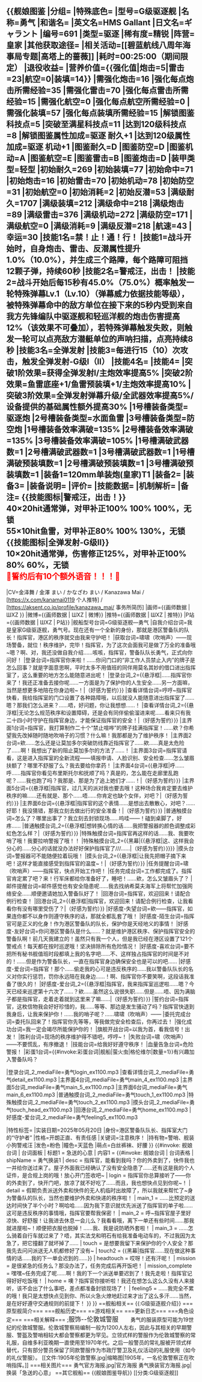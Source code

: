 {{舰娘图鉴
|分组=
|特殊底色=
|型号=G级驱逐舰
|名称=勇气
|和谐名=
|英文名=HMS Gallant
|日文名=ギャラント
|编号=691
|类型=驱逐
|稀有度=精锐
|阵营=皇家
|其他获取途径=<!--【无则不填】-->
|相关活动=[[碧蓝航线八周年海事局专题|高塔上的蔷薇]]
|耗时=00:25:00（期间限定）
|退役收益=<!--无法退役则填无法退役，否则不填-->
|营养价值={{强化值|炮击=5|雷击=23|航空=0|装填=14}}
|需强化炮击=16
|强化每点炮击所需经验=35
|需强化雷击=70
|强化每点雷击所需经验=15
|需强化航空=0
|强化每点航空所需经验=0
|需强化装填=57
|强化每点装填所需经验=15
|解锁图鉴科技点=5
|突破至满星科技点=11
|达到120级科技点=8
|解锁图鉴属性加成=驱逐 耐久+1
|达到120级属性加成=驱逐 机动+1
|图鉴耐久=D
|图鉴防空=D
|图鉴机动=A
|图鉴航空=E
|图鉴雷击=B
|图鉴炮击=D
|装甲类型=轻型
|初始耐久=269
|初始装填=77
|初始命中=71
|初始炮击=16
|初始雷击=70
|初始机动=78
|初始防空=31
|初始航空=0
|初始消耗=2
|初始反潜=53
|满级耐久=1707
|满级装填=212
|满级命中=218
|满级炮击=89
|满级雷击=376
|满级机动=272
|满级防空=171
|满级航空=0
|满级消耗=9
|满级反潜=218
|航速=43
|幸运=30
|技能1名=禁！止！通！行！
|技能1=战斗开始时，自身炮击、雷击、反潜属性提升1.0%（10.0%），并生成三个路障，每个路障可阻挡12颗子弹，持续60秒
|技能2名=警戒汪，出击！
|技能2=战斗开始后每15秒有45.0%（75.0%）概率触发一轮特殊弹幕Lv.1（Lv.10）（弹幕威力依据技能等级），被特殊弹幕命中的敌方单位在接下来的5秒内受到来自我方先锋编队中驱逐舰和轻巡洋舰的炮击伤害提高12%（该效果不可叠加），若特殊弹幕触发失败，则触发一轮可以点亮敌方潜艇单位的声呐扫描，点亮持续8秒
|技能3名=全弹发射
|技能3=每进行15（10）次攻击，触发全弹发射-G级I（II）
|技能4名=
|技能4=
|突破1阶效果=获得全弹发射l/主炮效率提高5%
|突破2阶效果=鱼雷底座+1/鱼雷预装填+1/主炮效率提高10%
|突破3阶效果=全弹发射弹幕升级/全武器效率提高5%/设备提供的基础属性额外提高30%
|1号槽装备类型=驱逐炮
|2号槽装备类型=水面鱼雷
|3号槽装备类型=防空炮
|1号槽装备效率满破=135%
|2号槽装备效率满破=135%
|3号槽装备效率满破=105%
|1号槽满破武器数=1
|2号槽满破武器数=1
|3号槽满破武器数=1
|1号槽满破预装填数=1
|2号槽满破预装填数=1
|3号槽满破预装填数=1
|装备1=120mm单装炮(皇家)T1
|装备2=
|装备3=
|装备说明=
|评价=
|技能数据=
|机制解析=
|备注=
{{技能图标|警戒汪，出击！}}<br>
40×20hit通常弹，对甲补正100% 100% 100%，无锁<br>
55×10hit鱼雷，对甲补正80% 100% 130%，无锁<br>
{{技能图标|全弹发射-G级II}}<br>
10×20hit通常弹，伤害修正125%，对甲补正100% 80% 60%，无锁<br>
<span style="color:red;">💓誓约后有10个额外语音！！！💓</span><br>
----
|CV=金泽舞 / 金澤 まい / かなざわ まい / Kanazawa Mai / [https://x.com/kanamai0119 个人推特] / [https://aksent.co.jp/profile/kanazawa_mai/ 事务所简历]
|画师={{画师数据 | ШXZ }}
|微博={{画师数据 | ШXZ | 微博}}
|推特={{画师数据 | ШXZ | 推特}}
|P站={{画师数据 | ШXZ | P站}}
|舰船型号台词=G级驱逐舰—勇气
|自我介绍台词=我是皇家G级驱逐舰，勇气号。现在还有一个全新的身份，那就是港区警备队的队长！指挥官，港区的秩序就交由我来守护吧！
|获取台词=啸啸（吹哨声）——现场警备，就位！秩序维护，完毕！指挥官，为了这次会面我可是做了万全的准备哦~嗯？啊、对，我还没做自我介绍……咳咳，指挥官，警备队队长勇气，正式向你问好！
|登录台词=指挥官你来啦！……你问门口的“非工作人员禁止入内”的牌子是怎么回事？就是字面意思啊，平时太多不用值班的同伴用莫名其妙的借口进出指挥室了，这么重要的地方怎么能随意进出呢！
|登录台词_2={{悬浮框|……指挥官你来了！我还正准备去接你呢……一方面是为了保护你的人生安全……另一方面嘛，当然是想更多地陪在你身边啦~！|（好感为誓约）}}
|查看详情台词=哼哼~指挥官快看，我给指挥室的门口设置了各种路障哦，以后就没人能随意进出指挥室了……嗯？那我们怎么进来？……唔，好问题，你让我想想……！
|查看详情台词_2={{悬浮框|无论怎么规范秩序和设置障碍，还是会有同伴偷偷溜进来呢……看来只有我二十四小时守护在指挥官身边，才能保证指挥官的安全！|（好感为誓约）}}
|主界面1台词=指挥官，我打算制作二十个“禁止喧哗”的牌子挂满指挥室！……欸？你希望我先改掉随时随地吹哨子的习惯？什么嘛！我那都是为了维护秩序！
|主界面2台词=欸……怎么还是让莫加多尔突破防线靠近指挥官了……欸……真是太危险了……啊！我想出了新的阻止莫加多尔的方法了……！
|主界面3台词=指挥官请看，这是进入指挥室的全新流程——填报申请、人脸识别、安全检查……怎么皱眉扶额了？哪里不舒服了么？我去要给你拿药！
|主界面4台词={{悬浮框|呼……呼……指挥官你看见布里斯托尔和抚顺了吗？真是的，怎么能在走廊里乱跑呢？……我也跑了吗？我那是、那是为了追上她们才……！|（好感为誓约）}}
|主界面5台词={{悬浮框|指挥官，过几天的派对我也要去哦！这种场合我肯定要去维护秩序的嘛……还有就是、那个……唔……你肯定也缺个女伴，对吧？|（好感为誓约）}}
|主界面6台词={{悬浮框|指挥官的这个表情……是想出去散散心，对吧？……好耶！我没猜错，那我立刻去做出行的安全准备！|（好感为誓约）}}
|普通触摸台词=怎么了？哪里出事了？我立刻去封锁现场……呜哇——！磕到桌脚了，好疼……
|普通触摸台词_2={{悬浮框|想转换心情的话……我把警报器的颜色调整成彩虹色怎么样？|（好感为誓约）}}
|特殊触摸台词=指挥官再这样的话……我、我要吹哨了哦！我要拉响警报了哦！！
|特殊触摸台词_2={{黑幕|{{悬浮框|这、这样我会分心的……分心的话就没办法好好保护指挥官了///……|（好感为誓约）}}}}
|摸头台词=警报器可不能随便拉着玩哦！
|摸头台词_2={{悬浮框|让我先把帽子摘下来吧！这样才能直接感受到指挥官的温度~！|（好感为誓约）}}
|任务提醒台词=啸（吹哨声）——指挥官，快点开始工作吧！
|任务完成台词=工作都完成了。指挥官肯定累了吧？来！行军床都给你准备好了，睡吧！……欸，怎么又皱眉头了？
|邮件提醒台词=邮件感觉也有安全隐患呢……我去找纳希莫夫海军上将帮忙加强网络安全……顺便邀请她加入警备队好了！
|回港台词=指挥官，欢迎回来！请配合例行检查！
|回港台词_2={{悬浮框|指挥官，欢迎回来！请配合例行检查，让我看看你有没有哪里受伤了？|（好感为誓约）}}
|好感度-失望台词=欸——指挥官，如果连你都不以身作则遵守秩序的话，那就全都乱套了哦！
|好感度-陌生台词=指挥官可是正义的化身！作为港区警备队的队长，保护你是天经地义的事情！
|好感度-友好台词=你问港区警备队是什么……？就是维护港区秩序、保护指挥官安全的警备队啊！前几天我建立的！虽然只有我一个人，但是我已经在港区设置了121个警戒点！每天都在按时巡逻哦！坚决排除所有危险情况！
|好感度-喜欢台词=要不把所有秘书舰值班时段都填上我的名字吧……不、这样独占指挥官的时间是不对的！……但是作为警备队长，一直在指挥官身边确保安全也是可以的吧……
|好感度-爱台词=指挥官！那个……偷走我的心可是违反秩序的……我以警备队队长的名义对你实行惩罚，罚你永远陪在我身边……！啊、指挥官你不要笑啊，这段话我准备了很久的！
|好感度-爱台词_2={{悬浮框|指挥官，我来指挥室巡逻啦……嗯？今天已经来巡逻第十六次了……？欸……虽然这么说很失职……但是……唔、因为满脑子都是指挥官，走着走着就到这里来了嘛……|（好感为誓约）}}
|誓约台词=指挥官，这枚信物我会好好珍惜的，我……等等、那边是发生骚动了吗？指挥官快退到我身后，让我来保护你！……我的哨子呢？……啸啸（吹哨声）——
|委托完成台词=委托队回来了！指挥官你先等等，等我做完安全检查后，你再过去！
|强化成功台词=我一定会竭尽所能保护你的！
|旗舰开战台词=以我为首，看我信号！出发！
|胜利台词=现场的秩序维护得不错吧，哼哼~！
|失败台词=啸（吹哨声）——不要慌乱，有序撤退！
|技能台词=给我好好遵守秩序！
|血量告急台词=危险警报！
|彩蛋1台词={{#invoke:彩蛋台词|舰船|萤火虫|格伦维尔|数量=1}}有兴趣加入警备队吗？

|登录台词_2_mediaFile=勇气login_ex1100.mp3
|查看详情台词_2_mediaFile=勇气detail_ex1100.mp3
|主界面4台词_mediaFile=勇气main_4_ex1100.mp3
|主界面5台词_mediaFile=勇气main_5_ex1100.mp3
|主界面6台词_mediaFile=勇气main_6_ex1100.mp3
|普通触摸台词_2_mediaFile=勇气touch_1_ex1100.mp3
|特殊触摸台词_2_mediaFile=勇气touch_2_ex1100.mp3
|摸头台词_2_mediaFile=勇气touch_head_ex1100.mp3
|回港台词_2_mediaFile=勇气home_ex1100.mp3
|好感度-爱台词_2_mediaFile=勇气feeling5_ex1100.mp3

|特性标签=
|实装日期=2025年05月20日
|身份=港区警备队队长、指挥室大门的“守护者”
|性格=开朗正直、有责任感
|关键词=注意秩序！
|持有物=警哨、舰装小狗警戒汪
|发色=粉色
|瞳色=天蓝色
|萌点=白丝裤袜、好腰
}}
{{#invoke: 舰娘台词 | 台词面板 
| 标题1 = 急送的心意
| 内容1 = {{#invoke: 舰娘台词 | 台词表格
  | shipName = 勇气换装1
  | desc = 指挥官，能看到我吗？你的外卖到了，快件我也一并给你送过来了。屋子外面我已经确认了没有安全隐患了……还有这是我的个人证件，是合规上岗的哦！放心开门签收吧~
  | login = 指挥官你总算接听了——你的外卖到了，快开门吧，放凉了就不好吃了……而且，我也想快点见到你呢~！
  | detail = 假期负责派送外卖和快件的无人机临时出故障了，所以我就来帮忙了~身为警备队的队长，当然也要维护外卖和快递的秩序啦！
  | main_1 = ……比预定的送达时间快了半个小时？啊哈哈……因为我下意识就优先派送了指挥官的单子啦……这可是违反秩序的事情哦，指挥官要帮我保密！
  | main_2 = 呼~指挥官屋子里好凉快、好舒服！让我进去休息一会儿么？我看看哦，离下一单还有些时间……那我就进屋啦~！顺便把衣服也脱掉！……我、我是说防晒外套啦！
  | main_3 = ……怎么骑着自行车就过来了？唔，其实法戈和明石有给我准备电动车的，不过我因为太急了，把它撞翻了就坏掉了……
  | touch = 是想要我留下来保护你的个人安全？那我先去问问派送无人机都修好了没有~
  | touch2 = {{黑幕|指挥官……现在做这种事情的话……我的下一单会迟到的……}}
  | headtouch = 哎呀！还有汗呢！
  | mission = 是很紧急的任务么？那没办法了，任务完成后再开饭吧！
  | mission_complete = 嘿嘿~任务完成了呢……啊！我的下一个派送单要迟到了！我先走啦！指挥官记得好好吃饭哦！
  | home = 噢？指挥官你接听啦！我还在想怎么这么久没有人来接听，该不会出了什么事吧，差点都准备封锁现场了！
  | feeling5 = ……我完全不累的哦！我只是太想快点见到你、所以火急火燎地赶过来才出了这么多汗……当然，是在好好遵守交通规则的前提下！
  }}
}}
==舰船相关==
{{:G级驱逐舰介绍}}
===原型舰简介===
===舰船历史===
==游戏相关==
===更新日志===
===角色设定===
===相关解释===
;<big>服饰--伦敦城警服</big>
　　勇气的服装原型可能为19世纪的伦敦城警服。伦敦城警察局编制一般为1200人左右，因此与其相关的早期警服、警盔及警哨相较大都会警察都更为罕见。立领式样的警服作为伦敦城警察的常礼服，自维多利亚晚期一直使用至1970年代。之后一般警员的常礼服被开领式样替代，只有部分警员保留了同款警服作为市政厅警卫及礼仪活动的礼服使用（如今的礼仪警服）。
[[文件:1905年伦敦警察.jpg|缩略图|1905年，一名伦敦警察正在吹哨指挥。]]
===相关图片===
<gallery mode="packed" heights="250px">
勇气官方海报.jpg|官方海报
勇气换装官方海报.jpg|换装「急送的心意」
</gallery>
==其它舰船==
{{舰娘图鉴导航}}
[[分类:G级驱逐舰]]